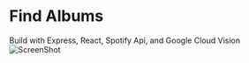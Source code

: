 # Find Albums

Build with Express, React, Spotify Api, and Google Cloud Vision
![ScreenShot](https://github.com/dionarya6661/find-albums/blob/master/capture-20190614-205131.png) 